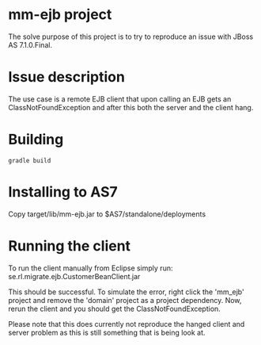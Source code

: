 # mm-ejb project
The solve purpose of this project is to try to reproduce an issue with JBoss AS 7.1.0.Final.

# Issue description
The use case is a remote EJB client that upon calling an EJB gets an ClassNotFoundException and after this both the server
and the client hang.

# Building

    gradle build 

# Installing to AS7
Copy target/lib/mm-ejb.jar to $AS7/standalone/deployments

# Running the client
To run the client manually from Eclipse simply run:
se.rl.migrate.ejb.CustomerBeanClient.jar

This should be successful. To simulate the error, right click the 'mm_ejb' project and remove the 'domain' project as 
a project dependency. 
Now, rerun the client and you should get the ClassNotFoundException.

Please note that this does currently not reproduce the hanged client and server problem as this is still something that 
is being look at. 



